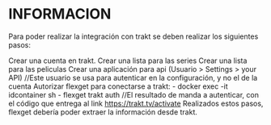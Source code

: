 # INFORMACION

Para poder realizar la integración con trakt se deben realizar los siguientes pasos:

Crear una cuenta en trakt.
Crear una lista para las series
Crear una lista para las peliculas
Crear una aplicación para api (Usuario > Settings > your API) //Este usuario se usa para autenticar en la configuración, y no el de la cuenta
Autorizar flexget para conectarse a trakt: - docker exec -it idcontainer sh - flexget trakt auth //El resultado de manda a autenticar, con el código que entrega al link https://trakt.tv/activate
Realizados estos pasos, flexget debería poder extraer la información desde trakt.

